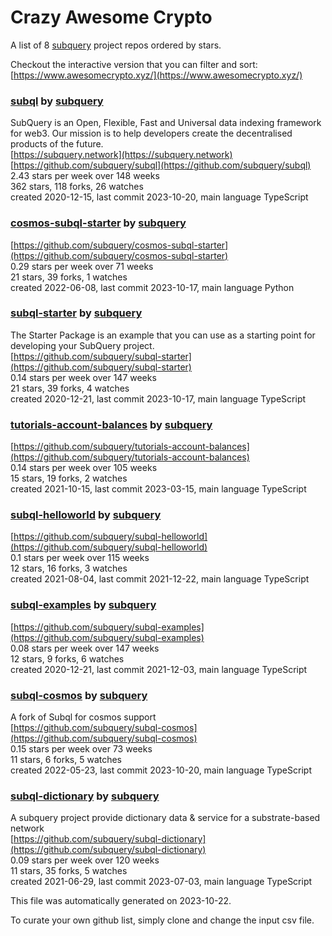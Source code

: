 # Crazy Awesome Crypto
A list of 8 [subquery](https://github.com/subquery) project repos ordered by stars.  

Checkout the interactive version that you can filter and sort: 
[https://www.awesomecrypto.xyz/](https://www.awesomecrypto.xyz/)  


### [subql](https://github.com/subquery/subql) by [subquery](https://github.com/subquery)  
SubQuery is an Open, Flexible, Fast and Universal data indexing framework for web3. Our mission is to help developers create the decentralised products of the future.  
[https://subquery.network](https://subquery.network)  
[https://github.com/subquery/subql](https://github.com/subquery/subql)  
2.43 stars per week over 148 weeks  
362 stars, 118 forks, 26 watches  
created 2020-12-15, last commit 2023-10-20, main language TypeScript  


### [cosmos-subql-starter](https://github.com/subquery/cosmos-subql-starter) by [subquery](https://github.com/subquery)  
  
[https://github.com/subquery/cosmos-subql-starter](https://github.com/subquery/cosmos-subql-starter)  
0.29 stars per week over 71 weeks  
21 stars, 39 forks, 1 watches  
created 2022-06-08, last commit 2023-10-17, main language Python  


### [subql-starter](https://github.com/subquery/subql-starter) by [subquery](https://github.com/subquery)  
The Starter Package is an example that you can use as a starting point for developing your SubQuery project.  
[https://github.com/subquery/subql-starter](https://github.com/subquery/subql-starter)  
0.14 stars per week over 147 weeks  
21 stars, 39 forks, 4 watches  
created 2020-12-21, last commit 2023-10-17, main language TypeScript  


### [tutorials-account-balances](https://github.com/subquery/tutorials-account-balances) by [subquery](https://github.com/subquery)  
  
[https://github.com/subquery/tutorials-account-balances](https://github.com/subquery/tutorials-account-balances)  
0.14 stars per week over 105 weeks  
15 stars, 19 forks, 2 watches  
created 2021-10-15, last commit 2023-03-15, main language TypeScript  


### [subql-helloworld](https://github.com/subquery/subql-helloworld) by [subquery](https://github.com/subquery)  
  
[https://github.com/subquery/subql-helloworld](https://github.com/subquery/subql-helloworld)  
0.1 stars per week over 115 weeks  
12 stars, 16 forks, 3 watches  
created 2021-08-04, last commit 2021-12-22, main language TypeScript  


### [subql-examples](https://github.com/subquery/subql-examples) by [subquery](https://github.com/subquery)  
  
[https://github.com/subquery/subql-examples](https://github.com/subquery/subql-examples)  
0.08 stars per week over 147 weeks  
12 stars, 9 forks, 6 watches  
created 2020-12-21, last commit 2021-12-03, main language TypeScript  


### [subql-cosmos](https://github.com/subquery/subql-cosmos) by [subquery](https://github.com/subquery)  
A fork of Subql for cosmos support  
[https://github.com/subquery/subql-cosmos](https://github.com/subquery/subql-cosmos)  
0.15 stars per week over 73 weeks  
11 stars, 6 forks, 5 watches  
created 2022-05-23, last commit 2023-10-20, main language TypeScript  


### [subql-dictionary](https://github.com/subquery/subql-dictionary) by [subquery](https://github.com/subquery)  
A subquery project provide dictionary data & service for a substrate-based network  
[https://github.com/subquery/subql-dictionary](https://github.com/subquery/subql-dictionary)  
0.09 stars per week over 120 weeks  
11 stars, 35 forks, 5 watches  
created 2021-06-29, last commit 2023-07-03, main language TypeScript  


This file was automatically generated on 2023-10-22.  

To curate your own github list, simply clone and change the input csv file.  